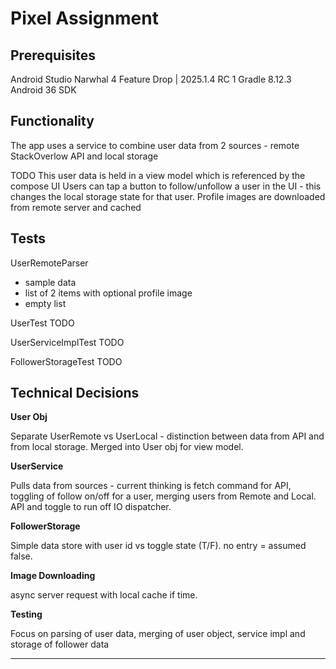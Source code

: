 Pixel Assignment
================


Prerequisites
-------------

Android Studio Narwhal 4 Feature Drop | 2025.1.4 RC 1
Gradle 8.12.3
Android 36 SDK


Functionality
-------------

The app uses a service to combine user data from 2 sources - remote StackOverlow API and local storage



TODO
This user data is held in a view model which is referenced by the compose UI
Users can tap a button to follow/unfollow a user in the UI - this changes the local storage state for that user.
Profile images are downloaded from remote server and cached


Tests
-----

UserRemoteParser

- sample data
- list of 2 items with optional profile image
- empty list

UserTest
TODO

UserServiceImplTest
TODO

FollowerStorageTest
TODO



Technical Decisions
-------------------

**User Obj**

Separate UserRemote vs UserLocal - distinction between data from API and from local storage.
Merged into User obj for view model.

**UserService**

Pulls data from sources - current thinking is fetch command for API, toggling of follow on/off for a user, merging users from Remote and Local.
API and toggle to run off IO dispatcher.

**FollowerStorage**

Simple data store with user id vs toggle state (T/F). no entry = assumed false.

**Image Downloading**

async server request with local cache if time.

**Testing**

Focus on parsing of user data, merging of user object, service impl and storage of follower data


--------------------------------------
